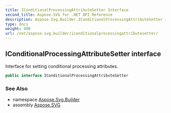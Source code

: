 ```yaml
---
title: IConditionalProcessingAttributeSetter Interface
second_title: Aspose.SVG for .NET API Reference
description: Aspose.Svg.Builder.IConditionalProcessingAttributeSetter interface. Interface for setting conditional processing attributes
type: docs
weight: 490
url: /net/aspose.svg.builder/iconditionalprocessingattributesetter/
---
```

## IConditionalProcessingAttributeSetter interface

Interface for setting conditional processing attributes.

```csharp
public interface IConditionalProcessingAttributeSetter
```

### See Also

* namespace [Aspose.Svg.Builder](../../aspose.svg.builder/)
* assembly [Aspose.SVG](../../)
